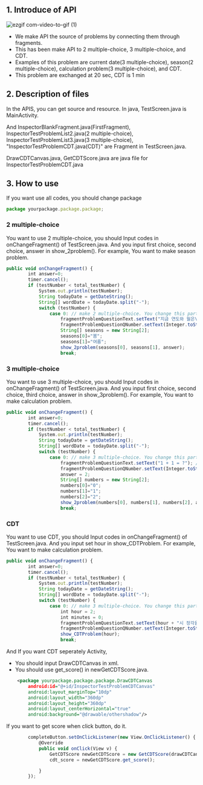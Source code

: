 ## 1. Introduce of API
![ezgif com-video-to-gif (1)](https://user-images.githubusercontent.com/44078732/84570660-e2017700-adc9-11ea-86d2-3ff58e2af074.gif)

- We make API the source of problems by connecting them through fragments.
- This has been make API to 2 multiple-choice, 3 multiple-choice, and CDT. 
- Examples of this problem are current date(3 multiple-choice), season(2 multiple-choice), calculation problem(3 multiple-choice), and CDT.
- This problem are exchanged at 20 sec, CDT is 1 min

## 2. Description of files
In the APIS, you can get source and resource.
In java, TestScreen.java is MainActivity. 

And InspectorBlankFragment.java(FirstFragment), InspectorTestProblemList2.java(2 multiple-choice), InspectorTestProblemList3.java(3 multiple-choice), "InspectorTestProblemCDT.java(CDT)" are Fragment in TestScreen.java.

DrawCDTCanvas.java, GetCDTScore.java are java file for InspectorTestProblemCDT.java

## 3. How to use
If you want use all codes, you should change package
```javascript
package yourpackage.package.package;
```
### 2 multiple-choice
You want to use 2 multiple-choice, you should Input codes in onChangeFragment() of TestScreen.java.
And you input first choice, second choice, answer in show_2problem().
For example, You want to make season problem.
```javascript
public void onChangeFragment() {
        int answer=0;
        timer.cancel();
        if (testNumber < total_testNumber) {
            System.out.println(testNumber);
            String todayDate = getDateString();
            String[] wordDate = todayDate.split("-");
            switch (testNumber) {                
                case 0: // make 2 multiple-choice. You change this part.
                    fragmentProblemQuestionText.setText("지금 연도와 월은\n언제인가요?"); //change problem text
                    fragmentProblemQuestionQNumber.setText(Integer.toString(realCount + 1)); //change problem text
                    String[] seasons = new String[2];
                    seasons[0]="봄";
                    seasons[1]="여름";
                    show_2problem(seasons[0], seasons[1], answer);
                    break;
```
### 3 multiple-choice
You want to use 3 multiple-choice, you should Input codes in onChangeFragment() of TestScreen.java.
And you input first choice, second choice, third choice, answer in show_3problem().
For example, You want to make calculation problem.
```javascript
public void onChangeFragment() {
        int answer=0;
        timer.cancel();
        if (testNumber < total_testNumber) {
            System.out.println(testNumber);
            String todayDate = getDateString();
            String[] wordDate = todayDate.split("-");
            switch (testNumber) {                
                case 0: // make 3 multiple-choice. You change this part.
                    fragmentProblemQuestionText.setText("1 + 1 = ?"); //change problem text
                    fragmentProblemQuestionQNumber.setText(Integer.toString(realCount + 1)); //change problem text
                    answer = 2;
                    String[] numbers = new String[2];
                    numbers[0]="0";
                    numbers[1]="1";
                    numbers[2]="2";
                    show_2problem(numbers[0], numbers[1], numbers[2], answer);
                    break;
```
### CDT
You want to use CDT, you should Input codes in onChangeFragment() of TestScreen.java.
And you input set hour in show_CDTProblem.
For example, You want to make calculation problem.
```javascript
public void onChangeFragment() {
        int answer=0;
        timer.cancel();
        if (testNumber < total_testNumber) {
            System.out.println(testNumber);
            String todayDate = getDateString();
            String[] wordDate = todayDate.split("-");
            switch (testNumber) {                
                case 0: // make 3 multiple-choice. You change this part.
                    int hour = 2;
                    int minutes = 0;
                    fragmentProblemQuestionText.setText(hour + "시 정각을 그려주세요");
                    fragmentProblemQuestionQNumber.setText(Integer.toString(realCount + 1));
                    show_CDTProblem(hour);
                    break;
```

And If you want CDT seperately Activity, 
- You should input DrawCDTCanvas in xml.
- You should use get_score() in newGetCDTScore.java.

```xml
    <package yourpackage.package.package.DrawCDTCanvas
        android:id="@+id/InspectorTestProblemCDTCanvas"
        android:layout_marginTop="10dp"
        android:layout_width="360dp"
        android:layout_height="360dp"
        android:layout_centerHorizontal="true"
        android:background="@drawable/othershadow"/>
```
If you want to get score when click button, do it.
```javascript
        completeButton.setOnClickListener(new View.OnClickListener() {
            @Override
            public void onClick(View v) {
                GetCDTScore newGetCDTScore = new GetCDTScore(drawCDTCanvas, answer) ;
                cdt_score = newGetCDTScore.get_score();

            }
        });
```

